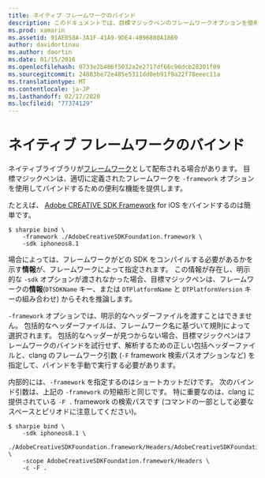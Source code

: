```yaml
---
title: ネイティブ フレームワークのバインド
description: このドキュメントでは、目標マジックペンのフレームワークオプションを使用して、フレームワークとして配布されるライブラリへのバインドを作成する方法について説明します。
ms.prod: xamarin
ms.assetid: 91AE058A-3A1F-41A9-9DE4-4B96880A1869
author: davidortinau
ms.author: daortin
ms.date: 01/15/2016
ms.openlocfilehash: 0733e2b406f5032a2e2717df66c96dcb28301f09
ms.sourcegitcommit: 24883be72e485e5311dd0eb91f9a22f78eeec11a
ms.translationtype: MT
ms.contentlocale: ja-JP
ms.lasthandoff: 02/17/2020
ms.locfileid: "77374129"
---
```

# <a name="binding-native-frameworks"></a>ネイティブ フレームワークのバインド

ネイティブライブラリが[フレームワーク](https://developer.apple.com/library/mac/documentation/MacOSX/Conceptual/BPFrameworks/Concepts/WhatAreFrameworks.html)として配布される場合があります。 目標マジックペンは、適切に定義されたフレームワークを `-framework` オプションを使用してバインドするための便利な機能を提供します。

たとえば、 [Adobe CREATIVE SDK Framework](https://creativesdk.adobe.com/downloads.html) for iOS をバインドするのは簡単です。

```
$ sharpie bind \
    -framework ./AdobeCreativeSDKFoundation.framework \
    -sdk iphoneos8.1
```

場合によっては、フレームワークがどの SDK をコンパイルする必要があるかを示す**情報**が、フレームワークによって指定されます。 この情報が存在し、明示的な `-sdk` オプションが渡されなかった場合、目標マジックペンは、フレームワークの**情報**(`DTSDKName` キー、または `DTPlatformName` と `DTPlatformVersion` キーの組み合わせ) からそれを推論します。

`-framework` オプションでは、明示的なヘッダーファイルを渡すことはできません。 包括的なヘッダーファイルは、フレームワーク名に基づいて規則によって選択されます。 包括的なヘッダーが見つからない場合、目標マジックペンはフレームワークのバインドを試行せず、解析するための正しい包括ヘッダーファイルと、clang のフレームワーク引数 (`-F` framework 検索パスオプションなど) を指定して、バインドを手動で実行する必要があります。

内部的には、`-framework` を指定するのはショートカットだけです。 次のバインド引数は、上記の `-framework` の短縮形と同じです。
特に重要なのは、clang に提供されている `-F .` framework の検索パスです (コマンドの一部として必要なスペースとピリオドに注意してください)。

```
$ sharpie bind \
    -sdk iphoneos8.1 \
    ./AdobeCreativeSDKFoundation.framework/Headers/AdobeCreativeSDKFoundation.h \
    -scope AdobeCreativeSDKFoundation.framework/Headers \
    -c -F .
```
